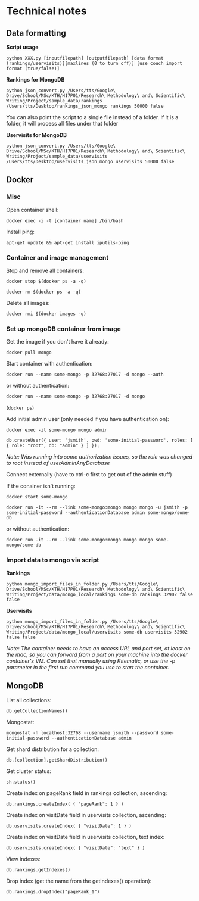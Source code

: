 # Technical notes

## Data formatting

**Script usage**

`python XXX.py [inputfilepath] [outputfilepath] [data format (rankings/uservisits)][maxlines (0 to turn off)] [use couch import format (true/false)]`

**Rankings for MongoDB**

`python json_convert.py /Users/tts/Google\ Drive/School/MSc/KTH/H17P01/Research\ Methodology\ and\ Scientific\ Writing/Project/sample_data/rankings /Users/tts/Desktop/rankings_json_mongo rankings 50000 false`

You can also point the script to a single file instead of a folder. If it is a folder, it will process all files under that folder

**Uservisits for MongoDB**

`python json_convert.py /Users/tts/Google\ Drive/School/MSc/KTH/H17P01/Research\ Methodology\ and\ Scientific\ Writing/Project/sample_data/uservisits /Users/tts/Desktop/uservisits_json_mongo uservisits 50000 false`

## Docker

### Misc

Open container shell:

`docker exec -i -t [container name] /bin/bash`

Install ping:

`apt-get update && apt-get install iputils-ping`

### Container and image management

Stop and remove all containers:

`docker stop $(docker ps -a -q)`

`docker rm $(docker ps -a -q)`

Delete all images:

`docker rmi $(docker images -q)`

### Set up mongoDB container from image

Get the image if you don't have it already:

`docker pull mongo`

Start container with authentication:

`docker run --name some-mongo -p 32768:27017 -d mongo --auth`

or without authentication:

`docker run --name some-mongo -p 32768:27017 -d mongo`

(`docker ps`)

Add initial admin user (only needed if you have authentication on):

`docker exec -it some-mongo mongo admin`

`db.createUser({ user: 'jsmith', pwd: 'some-initial-password', roles: [ { role: "root", db: "admin" } ] });`

*Note: Was running into some authorization issues, so the role was changed to root instead of userAdminAnyDatabase*

Connect externally (have to ctrl-c first to get out of the admin stuff)

If the conainer isn't running:

`docker start some-mongo`

`docker run -it --rm --link some-mongo:mongo mongo mongo -u jsmith -p some-initial-password --authenticationDatabase admin some-mongo/some-db`

or without authentication:

`docker run -it --rm --link some-mongo:mongo mongo mongo some-mongo/some-db`

### Import data to mongo via script

**Rankings**

`python mongo_import_files_in_folder.py /Users/tts/Google\ Drive/School/MSc/KTH/H17P01/Research\ Methodology\ and\ Scientific\ Writing/Project/data/mongo_local/rankings some-db rankings 32902 false false`

**Uservisits**

`python mongo_import_files_in_folder.py /Users/tts/Google\ Drive/School/MSc/KTH/H17P01/Research\ Methodology\ and\ Scientific\ Writing/Project/data/mongo_local/uservisits some-db uservisits 32902 false false`

*Note: The container needs to have an access URL and port set, at least on the mac, so you can forward from a port on your machine into the docker container's VM. Can set that manually using Kitematic, or use the -p parameter in the first run command you use to start the container.*

## MongoDB

List all collections:

`db.getCollectionNames()`

Mongostat:

`mongostat -h localhost:32768 --username jsmith --password some-initial-password --authenticationDatabase admin`

Get shard distribution for a collection:

`db.[collection].getShardDistribution()`

Get cluster status:

`sh.status()`

Create index on pageRank field in rankings collection, ascending:

`db.rankings.createIndex( { "pageRank": 1 } )`

Create index on visitDate field in uservisits collection, ascending:

`db.uservisits.createIndex( { "visitDate": 1 } )`

Create index on visitDate field in uservisits collection, text index:

`db.uservisits.createIndex( { "visitDate": "text" } )`

View indexes:

`db.rankings.getIndexes()`

Drop index (get the name from the getIndexes() operation):

`db.rankings.dropIndex("pageRank_1")`


